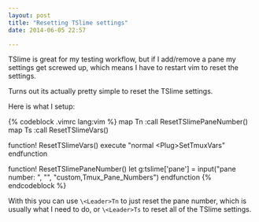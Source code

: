 ```yaml
---
layout: post
title: "Resetting TSlime settings"
date: 2014-06-05 22:57

---
```

TSlime is great for my testing workflow, but if I add/remove a pane my settings get screwed up, which means I have to restart vim to reset the settings.

Turns out its actually pretty simple to reset the TSlime settings.

Here is what I setup:

{% codeblock .vimrc lang:vim %}
map <leader>Tn :call ResetTSlimePaneNumber()<CR>
map <leader>Ts :call ResetTSlimeVars()<CR>

function! ResetTSlimeVars()
  execute "normal \<Plug>SetTmuxVars"
endfunction

function! ResetTSlimePaneNumber()
  let g:tslime['pane'] = input("pane number: ", "", "custom,Tmux_Pane_Numbers")
endfunction
{% endcodeblock %}

With this you can use `\<Leader>Tn` to just reset the pane number, which is usually what I need to do,
or `\<Leader>Ts` to reset all of the TSlime settings.
